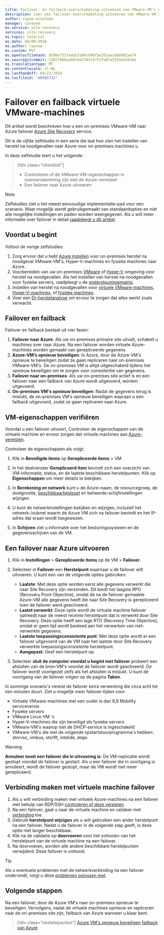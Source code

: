 ```yaml
---
title: Failover- en failback-overschakeling uitvoeren van VMware-VM’s en fysieke servers tijdens herstel na noodgeval in Azure met Site Recovery | Microsoft Docs
description: Leer een failover-overschakeling uitvoeren van VMware-VM’s en fysieke servers naar Azure, en een failback naar de on-premises site, tijdens herstel na noodgeval, met Azure Site Recovery
author: rayne-wiselman
manager: carmonm
ms.service: site-recovery
services: site-recovery
ms.topic: tutorial
ms.date: 04/08/2019
ms.author: raynew
ms.custom: MVC
ms.openlocfilehash: 9206e751fadab7a09c696fbe262aecdde002ae74
ms.sourcegitcommit: 3102f886aa962842303c8753fe8fa5324a52834a
ms.translationtype: MT
ms.contentlocale: nl-NL
ms.lasthandoff: 04/23/2019
ms.locfileid: "60565732"
---
```

# <a name="fail-over-and-fail-back-vmware-vms"></a>Failover en failback virtuele VMware-machines

Dit artikel wordt beschreven hoe u een on-premises VMware-VM naar Azure failover [Azure Site Recovery](site-recovery-overview.md) service. 

Dit is de vijfde zelfstudie in een serie die laat hoe zien het instellen van herstel na noodgevallen naar Azure voor on-premises machines u.

In deze zelfstudie leert u het volgende:

> [!div class="checklist"]
> * Controleren of de VMware-VM-eigenschappen in overeenstemming zijn met de Azure-vereisten
> * Een failover naar Azure uitvoeren


> [!NOTE]
> Zelfstudies ziet u het meest eenvoudige implementatie-pad voor een scenario. Waar mogelijk wordt gebruikgemaakt van standaardopties en niet alle mogelijke instellingen en paden worden weergegeven. Als u wilt meer informatie over failover in detail [raadpleegt u dit artikel](site-recovery-failover.md).

## <a name="before-you-start"></a>Voordat u begint
Voltooi de vorige zelfstudies:

1. Zorg ervoor dat u hebt [Azure instellen](tutorial-prepare-azure.md) voor on-premises herstel na noodgeval VMware-VM's, Hyper-V-machines en fysieke machines naar Azure.
2. Voorbereiden van uw on-premises [VMware](vmware-azure-tutorial-prepare-on-premises.md) of [Hyper-V](hyper-v-prepare-on-premises-tutorial.md) omgeving voor herstel na noodgevallen. Als het instellen van herstel na noodgevallen voor fysieke servers, raadpleegt u de [ondersteuningsmatrix](vmware-physical-secondary-support-matrix.md).
3. Instellen van herstel na noodgevallen voor [virtuele VMware-machines](vmware-azure-tutorial.md), [Hyper-V-machines](hyper-v-azure-tutorial.md), of [fysieke machines](physical-azure-disaster-recovery.md).
4. Voer een [Dr-herstelanalyse](tutorial-dr-drill-azure.md) om ervoor te zorgen dat alles werkt zoals verwacht.


## <a name="failover-and-failback"></a>Failover en failback

Failover en failback bestaat uit vier fasen:

1. **Failover naar Azure**: Als uw on-premises primaire site uitvalt, schakelt u machines over naar Azure. Na een failover worden virtuele Azure-machines worden gemaakt van gerepliceerde gegevens.
2. **Azure-VM’s opnieuw beveiligen**: In Azure, door de Azure-VM's opnieuw te beveiligen zodat ze gaan repliceren naar on-premises VMware-VM's. De on-premises VM is altijd uitgeschakeld tijdens het opnieuw beveiligen om te zorgen voor consistentie van gegevens.
3. **Failover naar on-premises**: Als uw on-premises site actief is en een failover naar een failback van Azure wordt uitgevoerd, worden uitgevoerd.
4. **On-premises VM's opnieuw beveiligen**: Nadat de gegevens terug is mislukt, de on-premises VM's opnieuw beveiligen waaraan u een failback uitgevoerd, zodat ze gaan repliceren naar Azure.

## <a name="verify-vm-properties"></a>VM-eigenschappen verifiëren

Voordat u een failover uitvoert, Controleer de eigenschappen van de virtuele machine en ervoor zorgen dat virtuele machines aan [Azure-vereisten](vmware-physical-azure-support-matrix.md#replicated-machines).

Controleer de eigenschappen als volgt:

1. Klik in **Beveiligde items** op **Gerepliceerde items** > VM.

2. In het deelvenster **Gerepliceerd item** bevindt zich een overzicht van VM-informatie, status, en de laatste beschikbare herstelpunten. Klik op **Eigenschappen** om meer details te bekijken.

3. In **Berekening en netwerk** kunt u de Azure-naam, de resourcegroep, de doelgrootte, [beschikbaarheidsset](../virtual-machines/windows/tutorial-availability-sets.md) en beheerde-schijfinstellingen wijzigen

4. U kunt de netwerkinstellingen bekijken en wijzigen, inclusief het netwerk-/subnet waarin de Azure VM zich na failover bevindt en het IP-adres dat eraan wordt toegewezen.

5. In **Schijven** ziet u informatie over het besturingssysteem en de gegevensschijven van de VM.

## <a name="run-a-failover-to-azure"></a>Een failover naar Azure uitvoeren

1. Klik in **Instellingen** > **Gerepliceerde items** op de VM > **Failover**.
2. Selecteer in **Failover** een **Herstelpunt** waarnaar u de failover wilt uitvoeren. U kunt een van de volgende opties gebruiken:
   - **Laatste**: Met deze optie worden eerst alle gegevens verwerkt die naar Site Recovery zijn verzonden. Dit biedt het laagste RPO (Recovery Point Objective), omdat de na de failover gemaakte Azure-VM alle gegevens heeft die naar Site Recovery is gerepliceerd toen de failover werd geactiveerd.
   - **Laatst verwerkt**: Deze optie wordt de virtuele machine failover optreedt naar de meest recente herstelpunt dat is verwerkt door Site Recovery. Deze optie heeft een lage RTO (Recovery Time Objective), omdat er geen tijd wordt besteed aan het verwerken van niet-verwerkte gegevens.
   - **Laatste toepassingsconsistente punt**: Met deze optie wordt er een failover uitgevoerd van de VM naar het laatste door Site Recovery verwerkte toepassingsconsistente herstelpunt.
   - **Aangepast**: Geef een herstelpunt op.

3. Selecteer **sluit de computer voordat u begint met failover** probeert een afsluiten van de bron-VM's voordat de failover wordt geactiveerd. De failover wordt voortgezet zelfs als het afsluiten is mislukt. U kunt de voortgang van de failover volgen op de pagina **Taken**.

In sommige scenario's vereist de failover extra verwerking die circa acht tot tien minuten duurt. Ziet u mogelijk meer failover-tijden voor:
- Virtuele VMware-machines met een ouder is dan 9,8 Mobility serviceversie
- Fysieke servers
- VMware Linux-VM 's
- Hyper-V-machines die zijn beveiligd als fysieke servers
- VMware-VM's waarop niet de DHCP-service is ingeschakeld
- VMware-VM's die niet de volgende opstartstuurprogramma's hebben: storvsc, vmbus, storflt, intelide, atapi.

> [!WARNING]
> **Annuleer nooit een failover die in uitvoering is**: De VM-replicatie wordt gestopt voordat de failover is gestart. Als u een failover die in voortgang is annuleert, wordt de failover gestopt, maar de VM wordt niet meer gerepliceerd.

## <a name="connect-to-failed-over-vm"></a>Verbinding maken met virtuele machine failover

1. Als u wilt verbinding maken met virtuele Azure-machines na een failover met behulp van RDP/SSH [controleren of deze vereisten](site-recovery-test-failover-to-azure.md#prepare-to-connect-to-azure-vms-after-failover).
2. Na een failover, gaat u naar de virtuele machine en valideer met [verbinding](../virtual-machines/windows/connect-logon.md) toe.
3. Gebruik **herstelpunt wijzigen** als u wilt gebruiken een ander herstelpunt na een failover. Nadat u de failover in de volgende stap geeft, is deze optie niet langer beschikbaar.
4. Klik na de validatie op **doorvoeren** voor het voltooien van het herstelpunt van de virtuele machine na een failover.
5. Na doorvoeren, worden alle andere beschikbare herstelpunten verwijderd. Deze failover is voltooid.

>[!TIP]
> Als u eventuele problemen met de netwerkverbinding na een failover ondervindt, volgt u deze [problemen oplossen met](site-recovery-failover-to-azure-troubleshoot.md).

## <a name="next-steps"></a>Volgende stappen

Na een failover, door de Azure VM's naar on-premises opnieuw te beveiligen. Vervolgens, nadat de virtuele machines opnieuw en repliceren naar de on-premises site zijn, failback van Azure wanneer u klaar bent.

> [!div class="nextstepaction"]
> [Azure VM's opnieuw beveiligen](vmware-azure-reprotect.md)
> [failback van Azure](vmware-azure-failback.md) 
